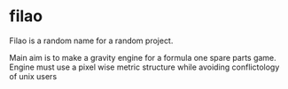 # filao
Filao is a random name for a random project.

Main aim is to make a gravity engine for a formula one spare parts game. Engine must use a pixel wise metric structure while avoiding conflictology of unix users
